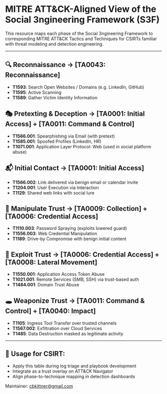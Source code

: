 # MITRE ATT&CK-Aligned View of the Social 3ngineering Framework (S3F)

This resource maps each phase of the Social 3ngineering Framework to corresponding MITRE ATT&CK Tactics and Techniques for CSIRTs familiar with threat modeling and detection engineering.

---

## 🔍 Reconnaissance → [TA0043: Reconnaissance]
- **T1593**: Search Open Websites / Domains (e.g. LinkedIn, GitHub)
- **T1595**: Active Scanning
- **T1589**: Gather Victim Identity Information

## 🎭 Pretexting & Deception → [TA0001: Initial Access] + [TA0011: Command & Control]
- **T1566.001**: Spearphishing via Email (with pretext)
- **T1585.001**: Spoofed Profiles (LinkedIn, HR)
- **T1071.001**: Application Layer Protocol: Web (used in social platform abuse)

## 📬 Initial Contact → [TA0001: Initial Access]
- **T1566.002**: Link delivered via benign email or calendar invite
- **T1204.001**: User Execution via Interaction
- **T1129**: Shared web links with social lure

## 🧠 Manipulate Trust → [TA0009: Collection] + [TA0006: Credential Access]
- **T1110.003**: Password Spraying (exploits lowered guard)
- **T1556.003**: Web Credential Manipulation
- **T1189**: Drive-by Compromise with benign initial content

## 🧨 Exploit Trust → [TA0006: Credential Access] + [TA0008: Lateral Movement]
- **T1550.001**: Application Access Token Abuse
- **T1021.001**: Remote Services (SMB, SSH) via trust-based auth
- **T1484.001**: Domain Trust Abuse

## 🕳️ Weaponize Trust → [TA0011: Command & Control] + [TA0040: Impact]
- **T1105**: Ingress Tool Transfer over trusted channels
- **T1567.002**: Exfiltration over Cloud Services
- **T1485**: Data Destruction masked as legitimate activity

---

## 🧩 Usage for CSIRT:
- Apply this table during log triage and playbook development
- Integrate as a trust overlay on ATT&CK Navigator
- Align phase-to-technique mapping in detection dashboards

Maintainer: cbkittner@gmail.com
